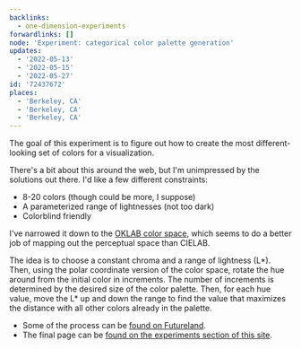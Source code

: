 ```yaml
---
backlinks:
  - one-dimension-experiments
forwardlinks: []
node: 'Experiment: categorical color palette generation'
updates:
  - '2022-05-13'
  - '2022-05-15'
  - '2022-05-27'
id: '72437672'
places:
  - 'Berkeley, CA'
  - 'Berkeley, CA'
  - 'Berkeley, CA'
---
```

The goal of this experiment is to figure out how to create the most different-looking set of colors for a visualization. 

There's a bit about this around the web, but I'm unimpressed by the solutions out there. I'd like a few different constraints: 

- 8-20 colors (though could be more, I suppose)
- A parameterized range of lightnesses (not too dark)
- Colorblind friendly 

I've narrowed it down to the [OKLAB color space](https://bottosson.github.io/posts/oklab/), which seems to do a better job of mapping out the perceptual space than CIELAB. 

The idea is to choose a constant chroma and a range of lightness (L*). Then, using the polar coordinate version of the color space, rotate the hue around from the initial color in increments. The number of increments is determined by the desired size of the color palette. Then, for each hue value, move the L* up and down the range to find the value that maximizes the distance with all other colors already in the palette. 

- Some of the process can be [found on Futureland](https://futureland.tv/christian/entry/180162). 
- The final page can be [found on the experiments section of this site](https://onedimension.net/experiment/distinct-colors/). 

